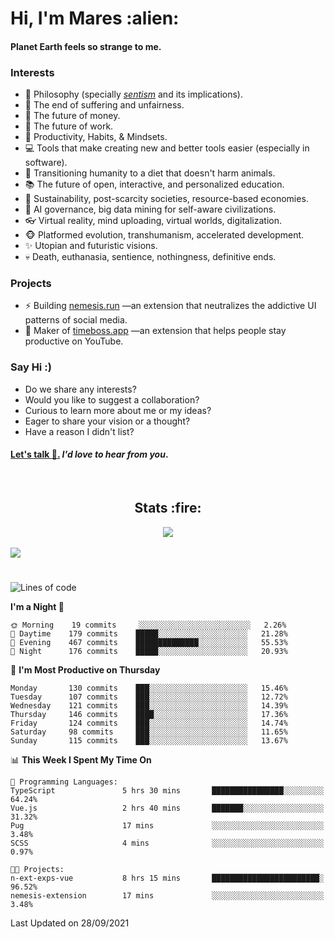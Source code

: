 <h1>Hi, I'm Mares :alien:</h1>

#### Planet Earth feels so strange to me.

### **Interests**

- 🌊 Philosophy (specially [_sentism_][sentismmedium] and its implications).
- 🎯 The end of suffering and unfairness.
- 💸 The future of money.
- 💼 The future of work.
- 🧠 Productivity, Habits, & Mindsets.
- 💻 Tools that make creating new and better tools easier (especially in software).
- 🥗 Transitioning humanity to a diet that doesn't harm animals.
- 📚 The future of open, interactive, and personalized education.
- 🌱 Sustainability, post-scarcity societies, resource-based economies.
- 🤖 AI governance, big data mining for self-aware civilizations.
- 👓 Virtual reality, mind uploading, virtual worlds, digitalization.
- 🐵 Platformed evolution, transhumanism, accelerated development.
- ✨ Utopian and futuristic visions.
- 💀 Death, euthanasia, sentience, nothingness, definitive ends.


### **Projects**

- ⚡ Building [nemesis.run](https://nemesis.run) —an extension that neutralizes the addictive UI patterns of social media.
- 💎 Maker of [timeboss.app](https://timeboss.app) —an extension that helps people stay productive on YouTube.


### **Say Hi :)**

- Do we share any interests?
- Would you like to suggest a collaboration?
- Curious to learn more about me or my ideas?
- Eager to share your vision or a thought?
- Have a reason I didn't list?

#### [Let's talk :wave:.](mailto:mareszhar@gmail.com) _I'd love to hear from you_.

[sentismmedium]: https://medium.com/@mareszhar/born-a-prisoner-a-reflection-about-life-its-struggles-and-a-plan-to-escape-d8566ce9b026

<br>

<h2 align="center">Stats :fire:</h2>

<div align="center">
  <img src="https://github-readme-streak-stats.herokuapp.com?user=mareszhar&theme=black-ice&hide_border=true&stroke=FFFFFF15&ring=DF8FFE&fire=DF8FFE&currStreakLabel=DF8FFE&background=1A232A&currStreakNum=86FFAB">
</div>

<!-- Add or remove this: &dates=B1AAB3FF at the end of the streak stats URL if they get bugged and aren't updating -->

<br>

<img src="https://activity-graph.herokuapp.com/graph?username=mareszhar&theme=nord&bg_color=00000000&color=979797&line=DF8FFE&point=00000000&area=true&hide_border=true">

<br>

<h1></h1>

<!--START_SECTION:waka-->
![Lines of code](https://img.shields.io/badge/From%20Hello%20World%20I%27ve%20Written-118722%20lines%20of%20code-blue)

**I'm a Night 🦉** 

```text
🌞 Morning    19 commits     ░░░░░░░░░░░░░░░░░░░░░░░░░   2.26% 
🌆 Daytime    179 commits    █████░░░░░░░░░░░░░░░░░░░░   21.28% 
🌃 Evening    467 commits    ██████████████░░░░░░░░░░░   55.53% 
🌙 Night      176 commits    █████░░░░░░░░░░░░░░░░░░░░   20.93%

```
📅 **I'm Most Productive on Thursday** 

```text
Monday       130 commits    ███░░░░░░░░░░░░░░░░░░░░░░   15.46% 
Tuesday      107 commits    ███░░░░░░░░░░░░░░░░░░░░░░   12.72% 
Wednesday    121 commits    ███░░░░░░░░░░░░░░░░░░░░░░   14.39% 
Thursday     146 commits    ████░░░░░░░░░░░░░░░░░░░░░   17.36% 
Friday       124 commits    ███░░░░░░░░░░░░░░░░░░░░░░   14.74% 
Saturday     98 commits     ███░░░░░░░░░░░░░░░░░░░░░░   11.65% 
Sunday       115 commits    ███░░░░░░░░░░░░░░░░░░░░░░   13.67%

```


📊 **This Week I Spent My Time On** 

```text
💬 Programming Languages: 
TypeScript               5 hrs 30 mins       ████████████████░░░░░░░░░   64.24% 
Vue.js                   2 hrs 40 mins       ███████░░░░░░░░░░░░░░░░░░   31.32% 
Pug                      17 mins             ░░░░░░░░░░░░░░░░░░░░░░░░░   3.48% 
SCSS                     4 mins              ░░░░░░░░░░░░░░░░░░░░░░░░░   0.97%

🐱‍💻 Projects: 
n-ext-exps-vue           8 hrs 15 mins       ████████████████████████░   96.52% 
nemesis-extension        17 mins             ░░░░░░░░░░░░░░░░░░░░░░░░░   3.48%

```


 Last Updated on 28/09/2021
<!--END_SECTION:waka-->

